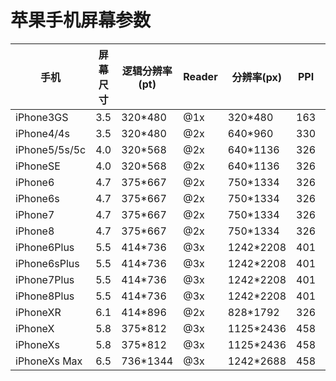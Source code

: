 # 苹果手机屏幕参数

|    手机        |  屏幕尺寸 | 逻辑分辨率(pt)  | Reader |  分辨率(px)  |  PPI  | 渲染分辨率    |
|---------------|----------|---------------|--------|-------------|-------|-------------|
| iPhone3GS     |   3.5    |    320*480    |   @1x  |   320*480   |  163  |             | 
| iPhone4/4s    |   3.5    |    320*480    |   @2x  |   640*960   |  330  |             | 
| iPhone5/5s/5c |   4.0    |    320*568    |   @2x  |   640*1136  |  326  |             | 
| iPhoneSE      |   4.0    |    320*568    |   @2x  |   640*1136  |  326  |             | 
| iPhone6       |   4.7    |    375*667    |   @2x  |   750*1334  |  326  |             | 
| iPhone6s      |   4.7    |    375*667    |   @2x  |   750*1334  |  326  |             | 
| iPhone7       |   4.7    |    375*667    |   @2x  |   750*1334  |  326  |             | 
| iPhone8       |   4.7    |    375*667    |   @2x  |   750*1334  |  326  |             | 
| iPhone6Plus   |   5.5    |    414*736    |   @3x  |   1242*2208 |  401  |  1080*1920  | 
| iPhone6sPlus  |   5.5    |    414*736    |   @3x  |   1242*2208 |  401  |  1080*1920  | 
| iPhone7Plus   |   5.5    |    414*736    |   @3x  |   1242*2208 |  401  |  1080*1920  | 
| iPhone8Plus   |   5.5    |    414*736    |   @3x  |   1242*2208 |  401  |  1080*1920  | 
| iPhoneXR      |   6.1    |    414*896    |   @2x  |   828*1792  |  326  |             | 
| iPhoneX       |   5.8    |    375*812    |   @3x  |   1125*2436 |  458  |             | 
| iPhoneXs      |   5.8    |    375*812    |   @3x  |   1125*2436 |  458  |             | 
| iPhoneXs Max  |   6.5    |    736*1344   |   @3x  |   1242*2688 |  458  |             | 
